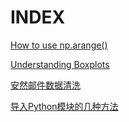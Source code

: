 # INDEX

[How to use np.arange()](./np.arange.md)

[Understanding Boxplots](./data_analysis.md)

[安然邮件数据清洗](./data_preprocess.md)

[导入Python模块的几种方法](.import-module.md)

